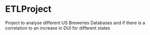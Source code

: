 # ETLProject
Project to analyse different US Breweries Databases  and if there is a  correlation to an increase in DUI for different states
